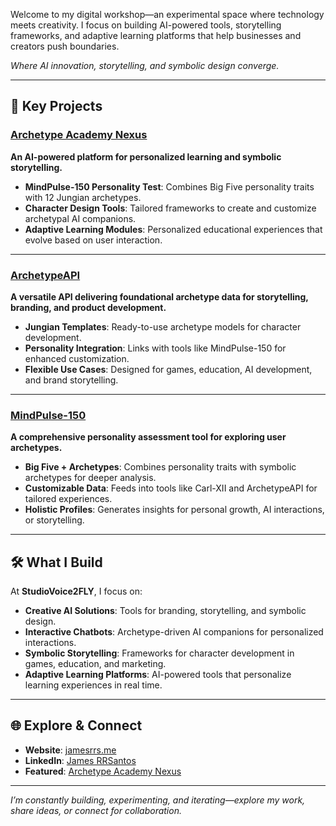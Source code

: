 <!-- ## Carl-XII

[![Archetype Academy Nexus](https://img.shields.io/badge/-Archetype%20Academy%20Nexus-green?style=for-the-badge)](https://github.com/jrq3rq/archetype-academy-nexus)

```css
                      [ Carl-XII ]
                     /     |      \
                    /      |       \
                   /       |        \
  [Character Creation] [Interaction] [Customization]
```

Prototype: [![Carl-XII](https://img.shields.io/badge/-Carl--XII-blue?style=for-the-badge)](https://carl-xii.web.app/)

| **Character Creation** |   **Character Interaction**    | **Character Customization**  |
| :--------------------: | :----------------------------: | :--------------------------: |
| Uses ArchetypeAPI data | Enriched by MindPulse-150 data | Combines data from both APIs |

### Character Creation

- Utilizes data from **ArchetypeAPI**

### Interaction

- Enriched by personality data from **MindPulse-150**

### Customization

- Combines data from **ArchetypeAPI** and insights from **MindPulse-150**

## ArchetypeAPI

[![ArchetypeAPI](https://img.shields.io/badge/-ArchetypeAPI-orange?style=for-the-badge)](https://us-central1-archetype-builder-api.cloudfunctions.net/api/archetypes)

```css
                  \       |        /
                   \      |       /
                    \     |      /
                    [ArchetypeAPI]
                   /       |       \
                  /        |        \
[Character Data] [Template Provision] [Personality Integration]
```

|               Character Data                |     Template Provision      |           Personality Integration            |
| :-----------------------------------------: | :-------------------------: | :------------------------------------------: |
| Foundational data for character development | Jungian archetype templates | Links with MindPulse-150 for trait alignment |

### Character Data

- Provides foundational data for Carl-XII character development

### Template Provision

- Offers Jungian archetype templates for Carl-XII customization

### Personality Integration

- Links with MindPulse-150 for character trait alignment

## MindPulse-150: The Archetype Academy Assessment

[![MindPulse-150](https://img.shields.io/badge/-MindPulse--150-brightgreen?style=for-the-badge)](https://mindpulse-150.web.app/)

```css
                  \         |        /
                   \        |       /
                    \       |      /
              [ MindPulse-150(Application) ]
                    /       |       \
                  /         |        \
   [Personality Test] [Data Analysis] [User Persona]
```

|        Personality Test         |           Data Analysis            |              User Persona               |
| :-----------------------------: | :--------------------------------: | :-------------------------------------: |
| In-depth personality assessment | Comprehensive personality profiles | Feeds data to Carl-XII for interactions |

### Personality Test

- In-depth user personality assessment

### Data Analysis

- Generates comprehensive personality profiles

### User Persona

- Feeds personality data to Carl-XII for personalized interactions
- Integrates with ArchetypeAPI for character customization -->

<!-- # Projects -->

<!-- Welcome to my little corner of the web where I tinker with ideas and bring them to life! This space is all about exploring different technologies and pushing boundaries. You'll find everything from Progressive Web Apps and Custom GPTs to my personal website. And then there's the Archetype Academy Nexus – a vibrant workshop where budding AI character alchemists can hone their craft, transforming raw ideas into well-defined, compelling characters. It’s not just a project; it’s an educational journey into the art of character creation and applied archetypal symbolism.

Dive in and see what I've been cooking up! If you have any questions, ideas, or would like to contribute in any way, please feel free to reach out. I'm always open to collaboration and love discussing these projects with fellow enthusiasts and curious minds alike! -->

<!-- Welcome to my digital playground where my ideas come to life! My passion lies in pushing the boundaries of technology, whether it's through building innovative applications, crafting AI-powered solutions, or sharing my thoughts on my personal website. -->

<!-- Welcome to my digital playground—a hub where innovation meets practicality. My passion for pushing the boundaries of technology manifests in creating cutting-edge applications and AI-powered solutions. Dive into my world of transformative projects and insights. -->

<!-- One of my flagship projects is the Archetype Academy Nexus – a unique educational platform that empowers aspiring AI character alchemists to:

- Master the art of character creation
- Apply archetypal symbolism to their creations
- Transform raw ideas into compelling, well-defined characters

Through the Nexus, I aim to provide not just a project, but an immersive learning experience that explores the intersection of AI, storytelling, and psychology. -->

<!-- ## Personal Website -->

<!-- ## Portfolio Website -->

<!-- - **Project Name:** James RRS Personal Website -->

<!-- - **Description:** Showcasing my professional work and skills, this portfolio site is developed using Bootstrap, HTML, CSS, and is hosted on AWS.
- **Link:** [jamesrrs.me](https://jamesrrs.me) -->

<!-- ## Progressive Web Applications (PWAs) -->

<!-- ### (Products as a Service) Consulting PWA -->

<!-- ### Consulting -->

<!-- - **Website:** [Studiovoice2fly.com](https://studiovoice2fly.com/) -->

<!-- ### (Product as a 'Personal' Service) Research PWA -->

<!-- ### Research -->

<!-- - **Project Name:** James RRS -->

<!-- - **Description:** A dedicated progressive web application for personal research and concept exploration.
- **Link:** [jamesrrs-projects-app.web.app](https://jamesrrs-projects-app.web.app/) -->

<!-- ## Custom GPTs & AI-powered Solutions

> **Note:** This section showcases a range of AI-powered solutions tailored for diverse business needs—from strategic planning and brand management to creative storytelling and project feedback. Each project is designed to leverage advanced AI capabilities to provide targeted, actionable insights and foster growth in its respective field.

### Strategic Business Partner

- **Description:** StrategicBusinessPartner-GPT is an AI platform aimed at enhancing small and medium-sized businesses, especially in blue-collar and artisan sectors, through deep SWOT analysis. It offers customized strategic planning, user profiling, and actionable insights using real-time data and benchmarks. Additionally, it provides educational resources on industry trends for informed decision-making, supports growth, and improves positioning. Its user-friendly interface and data privacy commitment make it a vital partner for entrepreneurial success.
- **Link:** [Strategic Business Partner GPT](https://chat.openai.com/g/g-3aqW0lmMT-strategic-business-partner)

### Brand Tranformation

- **Description:** An AI tool, designed for use in the GPT store, that transforms brand identity using design, psychological archetypes, and data-driven insights.
- **Link:** [Archetype Brand Transformer GPT](https://chat.openai.com/g/g-SXTcCxFtV-archetype-brand-transformer)

### Business Rebranding

- **Description:** BusinessRebranding-GPT is a GPT app that helps businesses through the rebranding process by generating ideas ranging from closely related to original identity to innovative concepts. It balances creativity with practicality, ensuring feasible suggestions. Ideal for businesses aiming to refresh their image or pivot strategy, it provides tailored advice for growth and relevance.
- **Link:** [Busines Rebranding GPT](https://chat.openai.com/g/g-np3Dj7gOE-business-rebranding-tool)

### Creative Writing and Storytelling

- **Description:** A GPT store application designed to assist writers by generating original narrative ideas from existing stories or user inputs. It offers a range of prompts to produce creative story ideas, each with unique titles and summaries.
- **Link:** [StorySpinner GPT](https://chat.openai.com/g/g-7T3hhDJO7-storyspinner)

### Business Advising

- **Description:** RebelAdvisor-GPT is a critical business advising tool that offers honest, constructive feedback to refine business projects. It helps identify potential shortcomings and provides actionable suggestions for improvement, fostering development and innovation. By encouraging critical assessment, RebelAdvisor-GPT ensures thorough scrutiny of projects for quality outcomes, making it a valuable asset for idea validation, attention generation, and revenue increase.
- **Link:** [Rebel Advisor GPT](https://chat.openai.com/g/g-KjtcrDj33-rebel-advisor) -->

<!-- ## Character Development -->

<!-- ## Character API

- **Description:** A tool for character development in storytelling, gaming, and psychological analysis, based on Carl Jung's archetypal theory.
- **Target Market:** Developers, storytellers, and marketing professionals.

  - Provides foundational data for character development.
  - Offers Jungian archetype templates.
  - Integrates with MindPulse-150 for character traits.

- **Link:** [ArchetypeAPI](https://us-central1-archetype-builder-api.cloudfunctions.net/api/archetypes) -->

<!--
- **Link:** [Carl-XII](https://carl-xii.web.app/)
- **Link:** [ArchetypeAPI](https://github.com/jrq3rq/ArchetypeAPI)
Introducing The Archetype Academy, a groundbreaking digital education platform that empowers users to create, collect, and interact with AI-powered companions. Our innovative suite of tools, including a symbolic character design suite, AR Archetype Playground, AI Chatbot Portal, and secure NFT Wallet, provides a seamless and engaging experience for personalized learning.

Through our proprietary MindPulse personality test, users are matched with unique archetypes that serve as the foundation for their AI companions. These intelligent characters, built using advanced AI technology and customizable via our intuitive design suite, become powerful tools for self-discovery and growth.

The Archetype Academy offers a secure and user-friendly environment for managing and storing these tokenized assets, leveraging the power of blockchain technology. Our AR Archetype Playground brings these companions to life, allowing users to interact with them in immersive, real-world settings.

As we continue to refine and expand our platform, we remain committed to pushing the boundaries of what's possible in digital education. Join us on this exciting journey and unlock the potential of personalized learning with The Archetype Academy. -->

<!-- - **Description:** Create, collect, and learn with AI-powered archetype-specific learning companions. Discover your archetype, design your character, and embark on a personalized learning journey in our secure, interactive digital world. -->
  <!-- - **Target Market:** AR enthusiasts, game developers, storytellers, and educators. -->
<!-- - **Key Features:**
  - Personalization:
    - MindPulse personality test for archetype matching
    - Customizable and interactive learning experiences (demo stages)
  - Character Creation:
    - Symbolic character design suite
    - AI-powered companions for personalized learning
    - User-friendly platform for creating and collecting characters (demo stages)
  - Immersive Interaction:
    - AR Archetype Playground for immersive interaction (concept stages)
    - AI Chatbot Portal for seamless communication (demo stages)
  - Secure Asset Management:
    - Secure NFT Wallet for managing tokenized assets (concept stages)
    - Blockchain technology for asset security and ownership (concept stages)
  - Continuous Improvement:
    - Continuous refinement and expansion of features -->

<!-- ## The Archetype Academy Nexus: AI Character Matrix

- **Description:** 'The Archetype Academy Nexus' is a platform leveraging AI to create archetype-specific learning companions. Users can discover their unique archetype, design their character, and engage with tailored learning experiences in a secure, user-friendly digital environment.

- **Key Features:**

  - **Personalization:**

    - **Advanced Archetype Matching:** Enhances the MindPulse personality test with deeper analytics and machine learning to improve accuracy and adapt recommendations based on user feedback.
    - **Dynamic Learning Modules:** Customizable learning experiences with adaptive technologies that adjust content based on user progress and engagement.

  - **Character Creation:**

    - **Expanded Character Design Suite:** Comprehensive tools for character design, allowing customization of avatars in appearance, traits, and behaviors.
    - **Enhanced AI Companions:** AI companions that are more responsive and capable of evolving based on user interactions.

  - **Immersive Interaction:**

    - **AR Integration:** Developing an AR Archetype Playground for immersive educational scenarios.
    - **Seamless AI Chatbot Communication:** Enhancing AI Chatbot Portal with natural language processing for more nuanced and relevant interactions.

  - **Secure Asset Management:**

    - **Operational NFT Wallet:** Safe storage and management of digital assets, including educational content and character customizations.
    - **Blockchain Implementation:** Ensuring asset security and ownership with blockchain technology for transparent and tamper-proof transactions.


  - **Continuous Improvement:**
    - **Feedback-Driven Development:** Mechanisms to continuously collect and analyze user feedback for refining and expanding features.
    - **Feature Expansion:**  Regular updates to enhance educational value and user engagement, with a scalable architecture to support a growing user base.


## Personality Test

- **Description:** A comprehensive personality assessment tool combining the Big Five personality traits with 12 Jungian archetypes. It explores personality intricacies and matches users with ideal personality companion profiles.
  - Conducts in-depth personality assessments.
  - Generates comprehensive personality profiles.
  - Feeds data to Carl-XII for personalized interactions.
<<<<<<< HEAD

<!--
- **Link:** [MindPulse-150](https://mindpulse-150.web.app/)
=======
- **Link:** [MindPulse-150](https://mindpulse-150.web.app/) -->

<!-- ### Project Feedback for Creators & Entrepreneurs -->

<!-- - **Name:** Judge My Baby -->

  <!-- - **Target Market:** Creative individuals, entrepreneurs, and anyone seeking project feedback. -->
  <!-- - **Key Objectives:** -->

<!-- #

Feel free to explore these projects and reach out with any questions, ideas, or collaboration opportunities.

[Connect with me on LinkedIn](https://www.linkedin.com/in/james-rrsantos) -->

<!-- # **StudioVoice2fly.com** -->

Welcome to my digital workshop—an experimental space where technology meets creativity. I focus on building AI-powered tools, storytelling frameworks, and adaptive learning platforms that help businesses and creators push boundaries.

_Where AI innovation, storytelling, and symbolic design converge._

---

## 🚀 **Key Projects**

### [Archetype Academy Nexus](https://github.com/jrq3rq/archetype-academy-nexus)

**An AI-powered platform for personalized learning and symbolic storytelling.**

- **MindPulse-150 Personality Test**: Combines Big Five personality traits with 12 Jungian archetypes.
- **Character Design Tools**: Tailored frameworks to create and customize archetypal AI companions.
- **Adaptive Learning Modules**: Personalized educational experiences that evolve based on user interaction.

---

### [ArchetypeAPI](https://us-central1-archetype-builder-api.cloudfunctions.net/api/archetypes/creator)

**A versatile API delivering foundational archetype data for storytelling, branding, and product development.**

- **Jungian Templates**: Ready-to-use archetype models for character development.
- **Personality Integration**: Links with tools like MindPulse-150 for enhanced customization.
- **Flexible Use Cases**: Designed for games, education, AI development, and brand storytelling.

---

### [MindPulse-150](https://mindpulse-150.web.app/)

**A comprehensive personality assessment tool for exploring user archetypes.**

- **Big Five + Archetypes**: Combines personality traits with symbolic archetypes for deeper analysis.
- **Customizable Data**: Feeds into tools like Carl-XII and ArchetypeAPI for tailored experiences.
- **Holistic Profiles**: Generates insights for personal growth, AI interactions, or storytelling.

---

## 🛠️ **What I Build**

At **StudioVoice2FLY**, I focus on:

- **Creative AI Solutions**: Tools for branding, storytelling, and symbolic design.
- **Interactive Chatbots**: Archetype-driven AI companions for personalized interactions.
- **Symbolic Storytelling**: Frameworks for character development in games, education, and marketing.
- **Adaptive Learning Platforms**: AI-powered tools that personalize learning experiences in real time.

---

## 🌐 **Explore & Connect**

- **Website**: [jamesrrs.me](https://jamesrrs.me)
- **LinkedIn**: [James RRSantos](https://www.linkedin.com/in/james-rrsantos)
- **Featured**: [Archetype Academy Nexus](https://github.com/jrq3rq/archetype-academy-nexus)

---

_I’m constantly building, experimenting, and iterating—explore my work, share ideas, or connect for collaboration._
